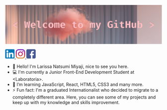 ![welcome](https://github.com/larissamiyaji/larissamiyaji/blob/master/covergithub.png)<br>

<a href="https://www.linkedin.com/in/larissamiyaji/" target="_blank">
    <img src="linkedin.png" heigth="30px" width="30px" alt="LinkedIn - Larissa Miyaji">
</a>
<a href="https://www.instagram.com/larissamiyaji/" target="_blank">
    <img src="instagram.png" heigth="30px" width="30px" alt="Instagram - Larissa Miyaji">
</a>
<a href="https://www.facebook.com/larissa.miyaji" target="_blank">
   <img src="facebook.png" heigth="30px" width="30px" alt="Facebook - Larissa Miyaji">
</a>

- 🙋 Hello! I'm Larissa Natsumi Miyaji, nice to see you here.
- 💻 I'm currently a Junior Front-End Development Student at \<Laboratoria\>.
- 🌱 I’m learning JavaScript, React, HTML5, CSS3 and many more.
- ⚡ Fun fact: I'm a graduated Internationalist who decided to migrate to a completely different area. Here, you can see some of my projects and keep up with my knowledge and skills improvement.
